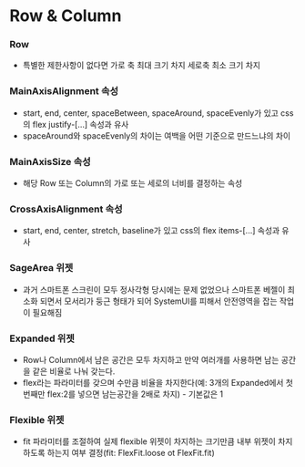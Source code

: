 # Row & Column

### Row

- 특별한 제한사항이 없다면 가로 축 최대 크기 차지 세로축 최소 크기 차지

### MainAxisAlignment 속성

- start, end, center, spaceBetween, spaceAround, spaceEvenly가 있고 css의 flex justify-[...] 속성과 유사
- spaceAround와 spaceEvenly의 차이는 여백을 어떤 기준으로 만드느냐의 차이

### MainAxisSize 속성

- 해당 Row 또는 Column의 가로 또는 세로의 너비를 결정하는 속성

### CrossAxisAlignment 속성

- start, end, center, stretch, baseline가 있고 css의 flex items-[...] 속성과 유사

### SageArea 위젯

- 과거 스마트폰 스크린이 모두 정사각형 당시에는 문제 없었으나 스마트폰 베젤이 최소화 되면서 모서리가 둥근 형태가 되어 SystemUI를 피해서 안전영역을 잡는 작업이 필요해짐

### Expanded 위젯

- Row나 Column에서 남은 공간은 모두 차지하고 만약 여러개를 사용하면 남는 공간을 같은 비율로 나눠 갖는다.
- flex라는 파라미터를 갖으며 수만큼 비율을 차지한다(예: 3개의 Expanded에서 첫번째만 flex:2를 넣으면 남는공간을 2배로 차지) - 기본값은 1

### Flexible 위젯

- fit 파라미터를 조절하여 실제 flexible 위젯이 차지하는 크기만큼 내부 위젯이 차지하도록 하는지 여부 결정(fit: FlexFit.loose ot FlexFit.fit)
